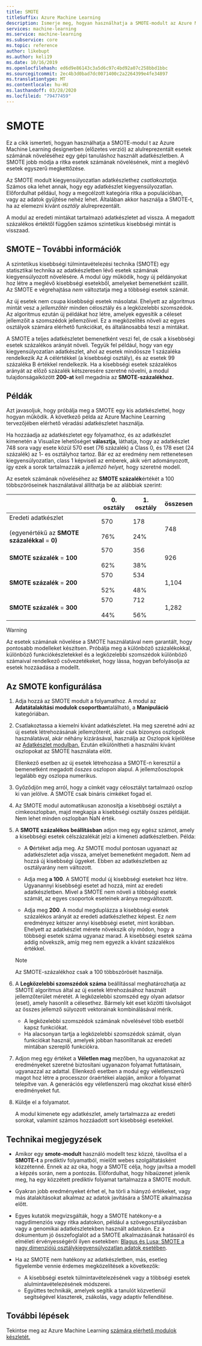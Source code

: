 ```yaml
---
title: SMOTE
titleSuffix: Azure Machine Learning
description: Ismerje meg, hogyan használhatja a SMOTE-modult az Azure Machine Learningben az adatkészletalacsony előfordulási gyakoriságú példáiszámának növeléséhez túlmintavételezéssel.
services: machine-learning
ms.service: machine-learning
ms.subservice: core
ms.topic: reference
author: likebupt
ms.author: keli19
ms.date: 10/16/2019
ms.openlocfilehash: ed6d9e86143c3a5d6c97c4bd92a07c258bbd1bbc
ms.sourcegitcommit: 2ec4b3d0bad7dc0071400c2a2264399e4fe34897
ms.translationtype: MT
ms.contentlocale: hu-HU
ms.lasthandoff: 03/28/2020
ms.locfileid: "79477459"
---
```

# <a name="smote"></a>SMOTE

Ez a cikk ismerteti, hogyan használhatja a SMOTE-modul t az Azure Machine Learning designerben (előzetes verzió) az alulreprezentált esetek számának növeléséhez egy gépi tanuláshoz használt adatkészletben. A SMOTE jobb módja a ritka esetek számának növelésének, mint a meglévő esetek egyszerű megkettőzése.  

Az SMOTE modult kiegyensúlyozatlan adatkészlethez *csatlakoztatja.* Számos oka lehet annak, hogy egy adatkészlet kiegyensúlyozatlan. Előfordulhat például, hogy a megcélzott kategória ritka a populációban, vagy az adatok gyűjtése nehéz lehet. Általában akkor használja a SMOTE-t, ha az elemezni kívánt *osztály* alulreprezentált. 
  
A modul az eredeti mintákat tartalmazó adatkészletet ad vissza. A megadott százalékos értéktől függően számos szintetikus kisebbségi mintát is visszaad.  
  
## <a name="more-about-smote"></a>SMOTE – További információk

A szintetikus kisebbségi túlmintavételezési technika (SMOTE) egy statisztikai technika az adatkészletben lévő esetek számának kiegyensúlyozott növelésére. A modul úgy működik, hogy új példányokat hoz létre a meglévő kisebbségi esetekből, amelyeket bemenetként szállít. Az SMOTE e végrehajtása *nem* változtatja meg a többségi esetek számát.

Az új esetek nem csupa kisebbségi esetek másolatai. Ehelyett az algoritmus mintát vesz a *jellemzőtér* minden célosztály és a legközelebbi szomszédok. Az algoritmus ezután új példákat hoz létre, amelyek egyesítik a céleset jellemzőit a szomszédok jellemzőivel. Ez a megközelítés növeli az egyes osztályok számára elérhető funkciókat, és általánosabbá teszi a mintákat.
  
A SMOTE a teljes adatkészletet bemenetként veszi fel, de csak a kisebbségi esetek százalékos arányát növeli. Tegyük fel például, hogy van egy kiegyensúlyozatlan adatkészlet, ahol az esetek mindössze 1 százaléka rendelkezik Az A célértékkel (a kisebbségi osztály), és az esetek 99 százaléka B értékkel rendelkezik. Ha a kisebbségi esetek százalékos arányát az előző százalék kétszeresére szeretné növelni, a modul tulajdonságaiközött **200-at** kell megadnia az **SMOTE-százalékhoz.**  
  
## <a name="examples"></a>Példák  

Azt javasoljuk, hogy próbálja meg a SMOTE egy kis adatkészlettel, hogy hogyan működik. A következő példa az Azure Machine Learning tervezőjében elérhető véradási adatkészletet használja.
  
Ha hozzáadja az adatkészletet egy folyamathoz, és az adatkészlet kimenetén a Visualize lehetőséget **választja,** láthatja, hogy az adatkészlet 748 sora vagy esete közül 570 eset (76 százalék) a Class 0, és 178 eset (24 százalék) az 1- es osztályhoz tartoz. Bár ez az eredmény nem rettenetesen kiegyensúlyozatlan, class 1 képviseli az emberek, akik vért adományozott, így ezek a sorok tartalmazzák a *jellemző helyet,* hogy szeretné modell.
 
Az esetek számának növeléséhez az **SMOTE százalék**értékét a 100 többszöröseinek használatával állíthatja be az alábbiak szerint:

||0. osztály|1. osztály|összesen|  
|-|-------------|-------------|-----------|  
|Eredeti adatkészlet<br /><br /> (egyenértékű az **SMOTE százalékkal** = **0)**|570<br /><br /> 76%|178<br /><br /> 24%|748|  
|**SMOTE százalék** = **100**|570<br /><br /> 62%|356<br /><br /> 38%|926|  
|**SMOTE százalék** = **200**|570<br /><br /> 52%|534<br /><br /> 48%|1,104|  
|**SMOTE százalék** = **300**|570<br /><br /> 44%|712<br /><br /> 56%|1,282|  
  
> [!WARNING]
> Az esetek számának növelése a SMOTE használatával nem garantált, hogy pontosabb modelleket készítsen. Próbálja meg a különböző százalékokkal, különböző funkciókészletekkel és a legközelebbi szomszédok különböző számaival rendelkező csővezetékeket, hogy lássa, hogyan befolyásolja az esetek hozzáadása a modellt.  
  
## <a name="how-to-configure-smote"></a>Az SMOTE konfigurálása
  
1.  Adja hozzá az SMOTE modult a folyamathoz. A modul az **Adatátalakítási modulok csoportban**található, a **Manipuláció** kategóriában.

2. Csatlakoztassa a kiemelni kívánt adatkészletet. Ha meg szeretné adni az új esetek létrehozásának jellemzőterét, akár csak bizonyos oszlopok használatával, akár néhány kizárásával, használja az Oszlopok kijelölése az [Adatkészlet modulban.](select-columns-in-dataset.md) Ezután elkülönítheti a használni kívánt oszlopokat az SMOTE használata előtt.
  
    Ellenkező esetben az új esetek létrehozása a SMOTE-n keresztül a bemenetként megadott *összes* oszlopon alapul. A jellemzőoszlopok legalább egy oszlopa numerikus.
  
3.  Győződjön meg arról, hogy a címkét vagy célosztályt tartalmazó oszlop ki van jelölve. A SMOTE csak bináris címkéket fogad el.
  
4.  Az SMOTE modul automatikusan azonosítja a kisebbségi osztályt a címkeoszlopban, majd megkapja a kisebbségi osztály összes példáját. Nem lehet minden oszlopban NaN érték.
  
5.  A **SMOTE százalékos beállításban** adjon meg egy egész számot, amely a kisebbségi esetek célszázalékát jelzi a kimeneti adatkészletben. Példa:  
  
    - A **0**értéket adja meg. Az SMOTE modul pontosan ugyanazt az adatkészletet adja vissza, amelyet bemenetként megadott. Nem ad hozzá új kisebbségi ügyeket. Ebben az adatkészletben az osztályarány nem változott.  
  
    - Adja meg **a 100**. A SMOTE modul új kisebbségi eseteket hoz létre. Ugyanannyi kisebbségi esetet ad hozzá, mint az eredeti adatkészletben. Mivel a SMOTE nem növeli a többségi esetek számát, az egyes csoportok eseteinek aránya megváltozott.  
  
    - Adja meg **200**. A modul megduplázza a kisebbségi esetek százalékos arányát az eredeti adatkészlethez képest. Ez *nem* eredményez kétszer annyi kisebbségi esetet, mint korábban. Ehelyett az adatkészlet mérete növekszik oly módon, hogy a többségi esetek száma ugyanaz marad. A kisebbségi esetek száma addig növekszik, amíg meg nem egyezik a kívánt százalékos értékkel.  
  
    > [!NOTE]
    > Az SMOTE-százalékhoz csak a 100 többszörösét használja.

6.  A **Legközelebbi szomszédok száma** beállítással meghatározhatja az SMOTE algoritmus által az új esetek létrehozásához használt jellemzőterület méretét. A legközelebbi szomszéd egy olyan adatsor (eset), amely hasonlít a célesethez. Bármely két eset közötti távolságot az összes jellemző súlyozott vektorainak kombinálásával mérik.  
  
    + A legközelebbi szomszédok számának növelésével több esetből kapsz funkciókat.
    + Ha alacsonyan tartja a legközelebbi szomszédok számát, olyan funkciókat használ, amelyek jobban hasonlítanak az eredeti mintában szereplő funkciókra.  
  
7. Adjon meg egy értéket a **Véletlen mag** mezőben, ha ugyanazokat az eredményeket szeretné biztosítani ugyanazon folyamat futtatásain, ugyanazzal az adattal. Ellenkező esetben a modul egy véletlenszerű magot hoz létre a processzor óraértékei alapján, amikor a folyamat telepítve van. A generációs egy véletlenszerű mag okozhat kissé eltérő eredményeket fut.

8. Küldje el a folyamatot.  
  
   A modul kimenete egy adatkészlet, amely tartalmazza az eredeti sorokat, valamint számos hozzáadott sort kisebbségi esetekkel.  

## <a name="technical-notes"></a>Technikai megjegyzések

+ Amikor egy **smote-modult** használó modellt tesz közzé, távolítsa el a **SMOTE-t** a prediktív folyamatból, mielőtt webes szolgáltatásként közzétenné. Ennek az az oka, hogy a SMOTE célja, hogy javítsa a modell a képzés során, nem a pontozás. Előfordulhat, hogy hibaüzenet jelenik meg, ha egy közzétett prediktív folyamat tartalmazza a SMOTE modult.

+ Gyakran jobb eredményeket érhet el, ha törli a hiányzó értékeket, vagy más átalakításokat alkalmaz az adatok javítására a SMOTE alkalmazása előtt. 

+ Egyes kutatók megvizsgálták, hogy a SMOTE hatékony-e a nagydimenziós vagy ritka adatokon, például a szövegosztályozásban vagy a genomikai adatkészletekben használt adatokon. Ez a dokumentum jó összefoglalót ad a SMOTE alkalmazásának hatásairól és elméleti érvényességéről ilyen esetekben: [Blagus és Lusa: SMOTE a nagy dimenziójú osztálykiegyensúlyozatlan adatok esetében](https://bmcbioinformatics.biomedcentral.com/articles/10.1186/1471-2105-14-106).

+ Ha az SMOTE nem hatékony az adatkészletben, más, esetleg figyelembe vennie érdemes megközelítések a következők:
  + A kisebbségi esetek túlmintavételezésének vagy a többségi esetek alulmintavételezésének módszerei.
  + Együttes technikák, amelyek segítik a tanulót közvetlenül segítségével klaszterek, zsákolás, vagy adaptív fellendítése.


## <a name="next-steps"></a>További lépések

Tekintse meg az Azure Machine Learning [számára elérhető modulok készletét.](module-reference.md) 

